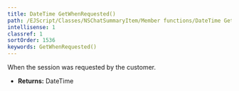 ```yaml
---
title: DateTime GetWhenRequested()
path: /EJScript/Classes/NSChatSummaryItem/Member functions/DateTime GetWhenRequested()
intellisense: 1
classref: 1
sortOrder: 1536
keywords: GetWhenRequested()
---
```



When the session was requested by the customer.



* **Returns:** DateTime


